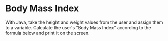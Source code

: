 # Body Mass Index

With Java, take the height and weight values from the user and assign them to a variable. Calculate the user's "Body Mass Index" according to the formula below and print it on the screen.
